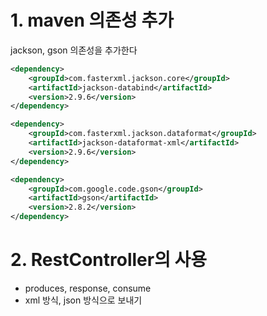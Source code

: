 # 1. maven 의존성 추가
jackson, gson 의존성을 추가한다
```xml
<dependency>
	<groupId>com.fasterxml.jackson.core</groupId>
	<artifactId>jackson-databind</artifactId>
	<version>2.9.6</version>
</dependency>

<dependency>
	<groupId>com.fasterxml.jackson.dataformat</groupId>
	<artifactId>jackson-dataformat-xml</artifactId>
	<version>2.9.6</version>
</dependency>

<dependency>
	<groupId>com.google.code.gson</groupId>
	<artifactId>gson</artifactId>
	<version>2.8.2</version>
</dependency>
```

# 2. RestController의 사용
- produces, response, consume
- xml 방식, json 방식으로 보내기
